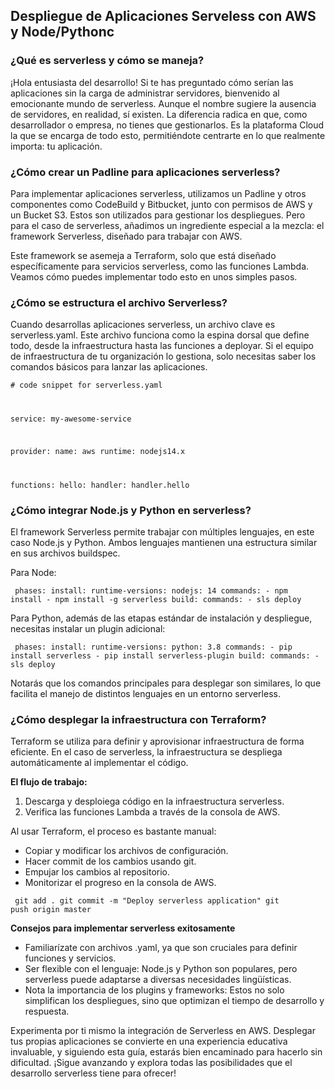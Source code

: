 <h2 align="left"> Despliegue de Aplicaciones Serveless con AWS y Node/Pythonc </h2>

<h3 align="left"> ¿Qué es serverless y cómo se maneja? </h3>

<p align="left"> ¡Hola entusiasta del desarrollo! Si te has preguntado cómo serían las aplicaciones sin la carga de administrar servidores, bienvenido al emocionante mundo de serverless. Aunque el nombre sugiere la ausencia de servidores, en realidad, sí existen. La diferencia radica en que, como desarrollador o empresa, no tienes que gestionarlos. Es la plataforma Cloud la que se encarga de todo esto, permitiéndote centrarte en lo que realmente importa: tu aplicación. </p>

<h3 align="left"> ¿Cómo crear un Padline para aplicaciones serverless? </h3>

<p align="left"> Para implementar aplicaciones serverless, utilizamos un Padline y otros componentes como CodeBuild y Bitbucket, junto con permisos de AWS y un Bucket S3. Estos son utilizados para gestionar los despliegues. Pero para el caso de serverless, añadimos un ingrediente especial a la mezcla: el framework Serverless, diseñado para trabajar con AWS.

Este framework se asemeja a Terraform, solo que está diseñado específicamente para servicios serverless, como las funciones Lambda. Veamos cómo puedes implementar todo esto en unos simples pasos. </p>

<h3 align="left"> ¿Cómo se estructura el archivo Serverless? </h3>

<p align="left"> Cuando desarrollas aplicaciones serverless, un archivo clave es serverless.yaml. Este archivo funciona como la espina dorsal que define todo, desde la infraestructura hasta las funciones a deployar. Si el equipo de infraestructura de tu organización lo gestiona, solo necesitas saber los comandos básicos para lanzar las aplicaciones.

<code># code snippet for serverless.yaml

service: my-awesome-service

provider:
  name: aws
  runtime: nodejs14.x

functions:
  hello:
    handler: handler.hello</code>

 </p>

<h3 align="left"> ¿Cómo integrar Node.js y Python en serverless? </h3>

<p align="left"> El framework Serverless permite trabajar con múltiples lenguajes, en este caso Node.js y Python. Ambos lenguajes mantienen una estructura similar en sus archivos buildspec.

Para Node:

<code> phases:
  install:
    runtime-versions:
      nodejs: 14
    commands:
      - npm install
      - npm install -g serverless
  build:
    commands:
      - sls deploy </code>

Para Python, además de las etapas estándar de instalación y despliegue, necesitas instalar un plugin adicional:

<code> phases:
  install:
    runtime-versions:
      python: 3.8
    commands:
      - pip install serverless
      - pip install serverless-plugin
  build:
    commands:
      - sls deploy </code>

Notarás que los comandos principales para desplegar son similares, lo que facilita el manejo de distintos lenguajes en un entorno serverless. </p>

<h3 align="left"> ¿Cómo desplegar la infraestructura con Terraform? </h3>

<p align="left"> Terraform se utiliza para definir y aprovisionar infraestructura de forma eficiente. En el caso de serverless, la infraestructura se despliega automáticamente al implementar el código.

<strong>El flujo de trabajo:</strong>

1. Descarga y desploiega código en la infraestructura serverless.
2. Verifica las funciones Lambda a través de la consola de AWS.

Al usar Terraform, el proceso es bastante manual:

* Copiar y modificar los archivos de configuración.
* Hacer commit de los cambios usando git.
* Empujar los cambios al repositorio.
* Monitorizar el progreso en la consola de AWS.

<code> git add .
git commit -m "Deploy serverless application"
git push origin master </code>

<strong> Consejos para implementar serverless exitosamente </strong>

* Familiarízate con archivos .yaml, ya que son cruciales para definir funciones y servicios.
* Ser flexible con el lenguaje: Node.js y Python son populares, pero serverless puede adaptarse a diversas necesidades lingüísticas.
* Nota la importancia de los plugins y frameworks: Estos no solo simplifican los despliegues, sino que optimizan el tiempo de desarrollo y respuesta.

Experimenta por ti mismo la integración de Serverless en AWS. Desplegar tus propias aplicaciones se convierte en una experiencia educativa invaluable, y siguiendo esta guía, estarás bien encaminado para hacerlo sin dificultad. ¡Sigue avanzando y explora todas las posibilidades que el desarrollo serverless tiene para ofrecer!
 </p>